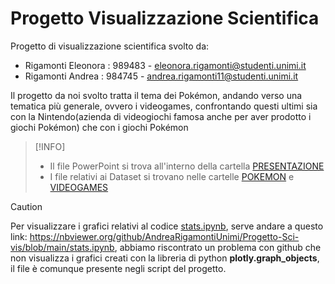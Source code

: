 # Progetto Visualizzazione Scientifica

Progetto di visualizzazione scientifica svolto da: 

 - Rigamonti Eleonora : 989483 - eleonora.rigamonti@studenti.unimi.it
 - Rigamonti Andrea : 984745 - andrea.rigamonti11@studenti.unimi.it

Il progetto da noi svolto tratta il tema dei Pokémon, andando verso una tematica più generale, ovvero i videogames, confrontando questi ultimi 
sia con la Nintendo(azienda di videogiochi famosa anche per aver prodotto i giochi Pokémon) che con i giochi Pokémon
> [!INFO]
> - Il file PowerPoint si trova all'interno della cartella <a href="https://github.com/AndreaRigamontiUnimi/Progetto-Sci-vis/tree/main/PRESENTAZIONE"> PRESENTAZIONE </a>
> - I file relativi ai Dataset si trovano nelle cartelle <a href="https://github.com/AndreaRigamontiUnimi/Progetto-Sci-vis/tree/main/POKEMON">POKEMON</a> e <a href='https://github.com/AndreaRigamontiUnimi/Progetto-Sci-vis/tree/main/VIDEOGAMES'>VIDEOGAMES</a>


> [!CAUTION]
>Per visualizzare i grafici relativi al codice <a href="https://github.com/AndreaRigamontiUnimi/Progetto-Sci-vis/blob/main/stats.ipynb">stats.ipynb</a>, serve andare a questo link: https://nbviewer.org/github/AndreaRigamontiUnimi/Progetto-Sci-vis/blob/main/stats.ipynb, abbiamo riscontrato un problema con github che non visualizza i grafici creati con la libreria di python <b>plotly.graph_objects</b>, il file è comunque presente negli script del progetto.

